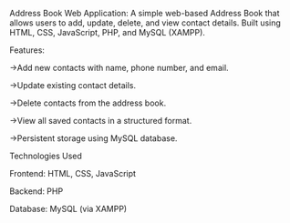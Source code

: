 Address Book Web Application:
A simple web-based Address Book that allows users to add, update, delete, and view contact details. Built using HTML, CSS, JavaScript, PHP, and MySQL (XAMPP).

Features:

->Add new contacts with name, phone number, and email.

->Update existing contact details.

->Delete contacts from the address book.

->View all saved contacts in a structured format.

->Persistent storage using MySQL database.

Technologies Used

Frontend: HTML, CSS, JavaScript

Backend: PHP

Database: MySQL (via XAMPP)
